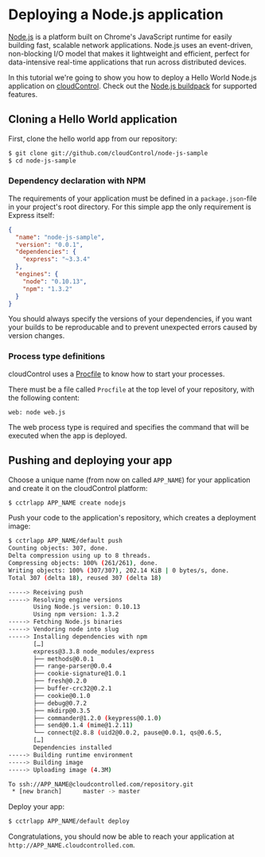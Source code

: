 # Deploying a Node.js application
[Node.js] is a platform built on Chrome's JavaScript runtime for easily
building fast, scalable network applications. Node.js uses an event-driven,
non-blocking I/O model that makes it lightweight and efficient, perfect for
data-intensive real-time applications that run across distributed devices.

In this tutorial we're going to show you how to deploy a Hello World Node.js
application on [cloudControl]. Check out the [Node.js buildpack] for supported
features.

## Cloning a Hello World application
First, clone the hello world app from our repository:

~~~bash
$ git clone git://github.com/cloudControl/node-js-sample
$ cd node-js-sample
~~~

### Dependency declaration with NPM
The requirements of your application must be defined in a `package.json`-file
in your project's root directory.  For this simple app the only requirement is
Express itself:

~~~json
{
  "name": "node-js-sample",
  "version": "0.0.1",
  "dependencies": {
    "express": "~3.3.4"
  },
  "engines": {
    "node": "0.10.13",
    "npm": "1.3.2"
  }
}
~~~

You should always specify the versions of your dependencies, if you want your
builds to be reproducable and to prevent unexpected errors caused by version
changes.

### Process type definitions
cloudControl uses a [Procfile] to know how to start your processes.

There must be a file called `Procfile` at the top level of your repository,
with the following content:

~~~
web: node web.js
~~~

The web process type is required and specifies the command that will be
executed when the app is deployed.

## Pushing and deploying your app
Choose a unique name (from now on called `APP_NAME`) for your application and
create it on the cloudControl platform:

~~~bash
$ cctrlapp APP_NAME create nodejs
~~~

Push your code to the application's repository, which creates a deployment
image:

~~~bash
$ cctrlapp APP_NAME/default push
Counting objects: 307, done.
Delta compression using up to 8 threads.
Compressing objects: 100% (261/261), done.
Writing objects: 100% (307/307), 202.14 KiB | 0 bytes/s, done.
Total 307 (delta 18), reused 307 (delta 18)

-----> Receiving push
-----> Resolving engine versions
       Using Node.js version: 0.10.13
       Using npm version: 1.3.2
-----> Fetching Node.js binaries
-----> Vendoring node into slug
-----> Installing dependencies with npm
       […]
       express@3.3.8 node_modules/express
       ├── methods@0.0.1
       ├── range-parser@0.0.4
       ├── cookie-signature@1.0.1
       ├── fresh@0.2.0
       ├── buffer-crc32@0.2.1
       ├── cookie@0.1.0
       ├── debug@0.7.2
       ├── mkdirp@0.3.5
       ├── commander@1.2.0 (keypress@0.1.0)
       ├── send@0.1.4 (mime@1.2.11)
       └── connect@2.8.8 (uid2@0.0.2, pause@0.0.1, qs@0.6.5,
       […]
       Dependencies installed
-----> Building runtime environment
-----> Building image
-----> Uploading image (4.3M)

To ssh://APP_NAME@cloudcontrolled.com/repository.git
 * [new branch]      master -> master
~~~

Deploy your app:

~~~bash
$ cctrlapp APP_NAME/default deploy
~~~

Congratulations, you should now be able to reach your application at
`http://APP_NAME.cloudcontrolled.com`.

[Node.js]: http://nodejs.org/
[cloudControl]: http://www.cloudcontrol.com
[Node.js buildpack]: https://github.com/cloudControl/buildpack-nodejs
[Procfile]: https://www.cloudcontrol.com/dev-center/Platform%20Documentation#buildpacks-and-the-procfile
